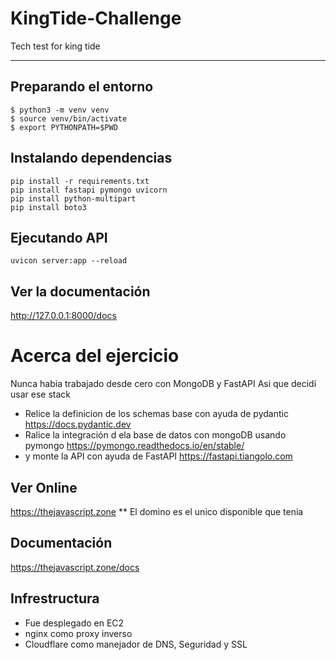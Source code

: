# KingTide-Challenge
Tech test for king tide

<hr>

## Preparando el entorno
```` shell
$ python3 -m venv venv
$ source venv/bin/activate
$ export PYTHONPATH=$PWD
````

## Instalando dependencias
```` shell
pip install -r requirements.txt
pip install fastapi pymongo uvicorn
pip install python-multipart
pip install boto3
````

## Ejecutando API 
```` shell
uvicon server:app --reload
````

## Ver la documentación

<a href="http://127.0.0.1:8000/docs">http://127.0.0.1:8000/docs </a>

# Acerca del ejercicio

Nunca habia trabajado desde cero con MongoDB y FastAPI Asi que decidí usar ese stack

- Relice la definicion de los schemas base con ayuda de pydantic https://docs.pydantic.dev
- Ralice la integración d ela base de datos con mongoDB usando pymongo https://pymongo.readthedocs.io/en/stable/
- y monte la API con ayuda de FastAPI https://fastapi.tiangolo.com

## Ver Online
https://thejavascript.zone ** El domino es el unico disponible que tenia 

## Documentación

https://thejavascript.zone/docs

## Infrestructura

- Fue desplegado en EC2
- nginx como proxy inverso
- Cloudflare como manejador de DNS, Seguridad y SSL











